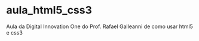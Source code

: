# aula_html5_css3
Aula da Digital Innovation One do Prof. Rafael Galleanni de como usar html5 e css3
